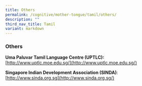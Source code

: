 ```yaml
---
title: Others
permalink: /cognitive/mother-tongue/tamil/others/
description: ""
third_nav_title: Tamil
variant: markdown
---
```

### **Others**

  
**Uma Paluvar Tamil Language Centre (UPTLC):**<br>  [http://www.uptlc.moe.edu.sg/](http://www.uptlc.moe.edu.sg/)  
  
**Singapore Indian Development Association (SINDA)**:<br>  [http://www.sinda.org.sg](http://www.sinda.org.sg/)